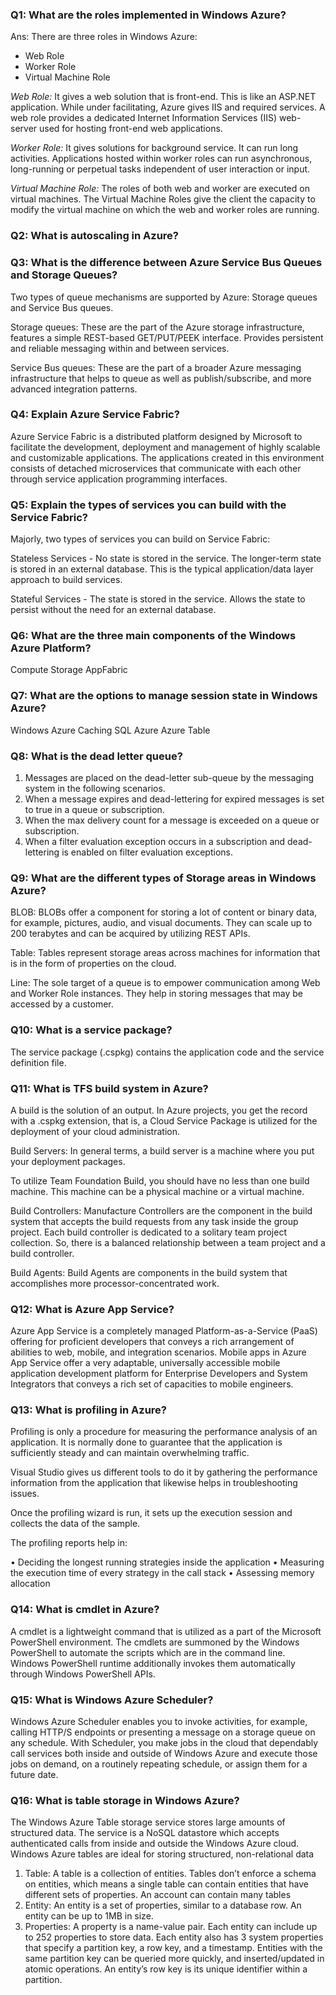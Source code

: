 ### Q1: What are the roles implemented in Windows Azure?
Ans: 
There are three roles in Windows Azure:
* Web Role
* Worker Role
* Virtual Machine Role

*Web Role:* It gives a web solution that is front-end. This is like an ASP.NET application. While under facilitating, Azure gives IIS and required services.
A web role provides a dedicated Internet Information Services (IIS) web-server used for hosting front-end web applications.

*Worker Role:* It gives solutions for background service.  It can run long activities.
Applications hosted within worker roles can run asynchronous, long-running or perpetual tasks independent of user interaction or input.

*Virtual Machine Role:* The roles of both web and worker are executed on virtual machines. The Virtual Machine Roles give the client the capacity to modify the virtual machine on which the web and worker roles are running.

### Q2: What is autoscaling in Azure?

### Q3: What is the difference between Azure Service Bus Queues and Storage Queues?
Two types of queue mechanisms are supported by Azure: Storage queues and Service Bus queues.

Storage queues: These are the part of the Azure storage infrastructure, features a simple REST-based GET/PUT/PEEK interface. 
Provides persistent and reliable messaging within and between services.

Service Bus queues: These are the part of a broader Azure messaging infrastructure that helps to queue as well as publish/subscribe,
and more advanced integration patterns. 

### Q4: Explain Azure Service Fabric?
Azure Service Fabric is a distributed platform designed by Microsoft to facilitate the development, deployment and management 
of highly scalable and customizable applications. The applications created in this environment consists of detached microservices that 
communicate with each other through service application programming interfaces.

### Q5: Explain the types of services you can build with the Service Fabric?
Majorly, two types of services you can build on Service Fabric:

Stateless Services - No state is stored in the service. The longer-term state is stored in an external database. This is the typical application/data layer approach to build services.

Stateful Services - The state is stored in the service. Allows the state to persist without the need for an external database.

### Q6: What are the three main components of the Windows Azure Platform?
Compute
Storage
AppFabric

### Q7: What are the options to manage session state in Windows Azure?  
Windows Azure Caching
SQL Azure
Azure Table

### Q8: What is the dead letter queue?

1. Messages are placed on the dead-letter sub-queue by the messaging system in the following scenarios.
2. When a message expires and dead-lettering for expired messages is set to true in a queue or subscription.
3. When the max delivery count for a message is exceeded on a queue or subscription.
4. When a filter evaluation exception occurs in a subscription and dead-lettering is enabled on filter evaluation exceptions.

### Q9: What are the different types of Storage areas in Windows Azure?
BLOB: BLOBs offer a component for storing a lot of content or binary data, for example, pictures, audio, and visual documents. They can scale up to 200 terabytes and can be acquired by utilizing REST APIs.

Table: Tables represent storage areas across machines for information that is in the form of properties on the cloud.

Line: The sole target of a queue is to empower communication among Web and Worker Role instances. They help in storing messages that may be accessed by a customer.

### Q10: What is a service package?
The service package (.cspkg) contains the application code and the service definition file.

### Q11: What is TFS build system in Azure?
A build is the solution of an output. In Azure projects, you get the record with a .cspkg extension, that is, a Cloud Service Package is utilized for the deployment of your cloud administration.

Build Servers: In general terms, a build server is a machine where you put your deployment packages.

To utilize Team Foundation Build, you should have no less than one build machine. This machine can be a physical machine or a virtual machine.

Build Controllers: Manufacture Controllers are the component in the build system that accepts the build requests from any task inside the group project. Each build controller is dedicated to a solitary team project collection. So, there is a balanced relationship between a team project and a build controller.

Build Agents: Build Agents are components in the build system that accomplishes more processor-concentrated work.

### Q12: What is Azure App Service?
Azure App Service is a completely managed Platform-as-a-Service (PaaS) offering for proficient developers that conveys a
rich arrangement of abilities to web, mobile, and integration scenarios. Mobile apps in Azure App Service offer a very adaptable, 
universally accessible mobile application development platform for Enterprise Developers and System Integrators that conveys a rich 
set of capacities to mobile engineers.


### Q13: What is profiling in Azure?
Profiling is only a procedure for measuring the performance analysis of an application. 
It is normally done to guarantee that the application is sufficiently steady and can maintain overwhelming traffic.

Visual Studio gives us different tools to do it by gathering the performance information from the application that 
likewise helps in troubleshooting issues.

Once the profiling wizard is run, it sets up the execution session and collects the data of the sample.

The profiling reports help in:

• Deciding the longest running strategies inside the application
• Measuring the execution time of every strategy in the call stack
• Assessing memory allocation

### Q14: What is cmdlet in Azure?
A cmdlet is a lightweight command that is utilized as a part of the Microsoft PowerShell environment. The cmdlets are summoned by 
the Windows PowerShell to automate the scripts which are in the command line. Windows PowerShell runtime additionally invokes them 
automatically through Windows PowerShell APIs.

### Q15: What is Windows Azure Scheduler?
Windows Azure Scheduler enables you to invoke activities, for example, calling HTTP/S endpoints or presenting a message on a storage 
queue on any schedule. With Scheduler, you make jobs in the cloud that dependably call services both inside and outside of Windows Azure
and execute those jobs on demand, on a routinely repeating schedule, or assign them for a future date.

### Q16: What is table storage in Windows Azure?
The Windows Azure Table storage service stores large amounts of structured data.
The service is a NoSQL datastore which accepts authenticated calls from inside and outside the Windows Azure cloud.
Windows Azure tables are ideal for storing structured, non-relational data
1. Table: A table is a collection of entities. Tables don’t enforce a schema on entities, which means a single table can contain entities that have different sets of properties. An account can contain many tables
2. Entity: An entity is a set of properties, similar to a database row. An entity can be up to 1MB in size.
3. Properties: A property is a name-value pair. Each entity can include up to 252 properties to store data. Each entity also has 3 system properties that specify a partition key, a row key, and a timestamp.
Entities with the same partition key can be queried more quickly, and inserted/updated in atomic operations. An entity’s row key is its unique identifier within a partition.
